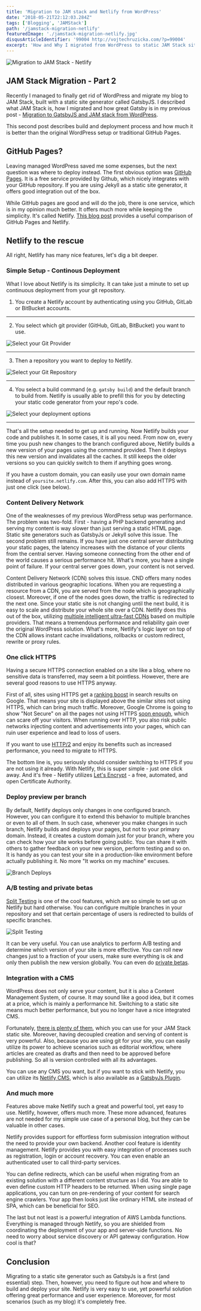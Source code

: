 ```yaml
---
title: 'Migration to JAM stack and Netlify from WordPress'
date: "2018-05-21T22:12:03.284Z"
tags: ['Blogging', 'JAMStack']
path: '/jamstack-migration-netlify'
featuredImage: './jamstack-migration-netlify.jpg'
disqusArticleIdentifier: '99004 http://vojtechruzicka.com/?p=99004'
excerpt: 'How and Why I migrated from WordPress to static JAM Stack site deployed on Netlify.'
---
```


![Migration to JAM Stack - Netlify](./jamstack-migration-netlify.jpg)

## JAM Stack Migration - Part 2
Recently I managed to finally get rid of WordPress and migrate my blog to JAM Stack, built with a static site generator called GatsbyJS. I described what JAM Stack is, how I migrated and how great Gatsby is in my previous post - [Migration to GatsbyJS and JAM stack from WordPress](https://www.vojtechruzicka.com/gatsby-migration/). 

This second post describes build and deployment process and how much it is better than the original WordPress setup or traditional GitHub Pages.

## GitHub Pages?
Leaving managed WordPress saved me some expenses, but the next question was where to deploy instead. The first obvious option was [GitHub Pages](https://pages.github.com/). It is a free service provided by Github, which nicely integrates with your GitHub repository. If you are using Jekyll as a static site generator, it offers good integration out of the box. 

While GitHub pages are good and will do the job, there is one service, which is in my opinion much better. It offers much more while keeping the simplicity. It's called Netlify. [This blog post](https://www.netlify.com/github-pages-vs-netlify/) provides a useful comparison of GitHub Pages and Netlify. 

## Netlify to the rescue
All right, Netlify has many nice features, let's dig a bit deeper.

### Simple Setup - Continous Deployment
What I love about Netlify is its simplicity. It can take just a minute to set up continuous deployment from your git repository.

1. You create a Netlify account by authenticating using you GitHub, GitLab or BitBucket accounts.

___

2. You select which git provider (GitHub, GitLab, BitBucket) you want to use.

 ![Select your Git Provider](./netlify-deploy-1.png)
___

3. Then a repository you want to deploy to Netlify.

 ![Select your Git Repository](./netlify-deploy-2.png)
___

4. You select a build command (e.g. `gatsby build`) and the default branch to build from. Netlify is usually able to prefill this for you by detecting your static code generator from your repo's code.

 ![Select your deployment options](./netlify-deploy-3.png)
___

That's all the setup needed to get up and running. Now Netlify builds your code and publishes it. In some cases, it is all you need. From now on, every time you push new changes to the branch configured above, Netlify builds a new version of your pages using the command provided. Then it deploys this new version and invalidates all the caches. It still keeps the older versions so you can quickly switch to them if anything goes wrong.

If you have a custom domain, you can easily use your own domain name instead of `yoursite.netlify.com`. After this, you can also add HTTPS with just one click (see below).

### Content Delivery Network
One of the weaknesses of my previous WordPress setup was performance. The problem was two-fold. First - having a PHP backend generating and serving my content is way slower than just serving a static HTML page. Static site generators such as GatsbyJs or Jekyll solve this issue. The second problem still remains. If you have just one central server distributing your static pages, the latency increases with the distance of your clients from the central server. Having someone connecting from the other end of the world causes a serious performance hit. What's more, you have a single point of failure. If your central server goes down, your content is not served.

Content Delivery Network (CDN) solves this issue. CND offers many nodes distributed in various geographic locations. When you are requesting a resource from a CDN, you are served from the node which is geographically closest. Moreover, if one of the nodes goes down, the traffic is redirected to the next one. Since your static site is not changing until the next build, it is easy to scale and distribute your whole site over a CDN. Netlify does this out of the box, utilizing [multiple intelligent ultra-fast CDNs](https://www.netlify.com/blog/2016/04/15/make-your-site-faster-with-netlifys-intelligent-cdn/) based on multiple providers. That means a tremendous performance and reliability gain over the original WordPress solution. What's more, Netlify's logic layer on top of the CDN allows instant cache invalidations, rollbacks or custom redirect, rewrite or proxy rules.

### One click HTTPS
Having a secure HTTPS connection enabled on a site like a blog, where no sensitive data is transferred, may seem a bit pointless. However, there are several good reasons to use HTTPS anyway. 

First of all, sites using HTTPS get a [ranking boost](https://webmasters.googleblog.com/2014/08/https-as-ranking-signal.html) in search results on Google. That means your site is displayed above the similar sites not using HTTPS, which can bring much traffic. Moreover, Google Chrome is going to show "Not Secure" on all the pages not using HTTPS [soon enough](https://blog.chromium.org/2018/05/evolving-chromes-security-indicators.html), which can scare off your visitors. When running over HTTP, you also risk public networks injecting content and advertisements into your pages, which can ruin user experience and lead to loss of users.

If you want to use [HTTP/2](https://developers.google.com/web/fundamentals/performance/http2/) and enjoy its benefits such as increased performance, you need to migrate to HTTPS.

The bottom line is, you seriously should consider switching to HTTPS if you are not using it already. With Netlify, this is super simple - just one click away. And it's free - Netlify utilizes [Let's Encrypt](https://letsencrypt.org/) - a free, automated, and open Certificate Authority. 

### Deploy preview per branch
By default, Netlify deploys only changes in one configured branch. However, you can configure it to extend this behavior to multiple branches or even to all of them. In such case, whenever you make changes in such branch, Netlify builds and deploys your pages, but not to your primary domain. Instead, it creates a custom domain just for your branch, where you can check how your site works before going public. You can share it with others to gather feedback on your new version, perform testing and so on. It is handy as you can test your site in a production-like environment before actually publishing it. No more "It works on my machine" excuses.

![Branch Deploys](./netlify-branch-deploys.png)

### A/B testing and private betas
[Split Testing](https://www.netlify.com/docs/split-testing) is one of the cool features, which are so simple to set up on Netlify but hard otherwise. You can configure multiple branches in your repository and set that certain percentage of users is redirected to builds of specific branches.

![Split Testing](./netlify-split-testing.png)

It can be very useful. You can use analytics to perform A/B testing and determine which version of your site is more effective. You can roll new changes just to a fraction of your users, make sure everything is ok and only then publish the new version globally. You can even do [private betas](https://www.netlify.com/blog/2018/03/02/how-to-use-split-tests-to-give-users-access-to-private-features).

### Integration with a CMS
WordPress does not only serve your content, but it is also a Content Management System, of course. It may sound like a good idea, but it comes at a price, which is mainly a performance hit. Switching to a static site means much better performance, but you no longer have a nice integrated CMS.

Fortunately, [there is plenty of them](https://headlesscms.org/), which you can use for your JAM Stack static site. Moreover, having decoupled creation and serving of content is very powerful. Also, because you are using git for your site, you can easily utilize its power to achieve scenarios such as editorial workflow, where articles are created as drafts and then need to be approved before publishing. So all is version controlled with all its advantages.

You can use any CMS you want, but if you want to stick with Netlify, you can utilize its [Netlify CMS](https://www.netlifycms.org/), which is also available as a [GatsbyJs Plugin](https://www.gatsbyjs.org/docs/netlify-cms/).

### And much more
Features above make Netlify such a great and powerful tool, yet easy to use. Netlify, however, offers much more. These more advanced, features are not needed for my simple use case of a personal blog, but they can be valuable in other cases.

Netlify provides support for effortless form submission integration without the need to provide your own backend. Another cool feature is identity management. Netlify provides you with easy integration of processes such as registration, login or account recovery. You can even enable an authenticated user to call third-party services.

You can define redirects, which can be useful when migrating from an existing solution with a different content structure as I did. You are able to even define custom HTTP headers to be returned. When using single page applications, you can turn on pre-rendering of your content for search engine crawlers. Your app then looks just like ordinary HTML site instead of SPA, which can be beneficial for SEO.

The last but not least is a powerful integration of AWS Lambda functions. Everything is managed through Netlify, so you are shielded from coordinating the deployment of your app and server-side functions. No need to worry about service discovery or API gateway configuration. How cool is that?

## Conclusion
Migrating to a static site generator such as GatsbyJs is a first (and essential) step. Then, however, you need to figure out how and where to build and deploy your site. Netlify is very easy to use, yet powerful solution offering great performance and user experience. Moreover, for most scenarios (such as my blog) it's completely free.